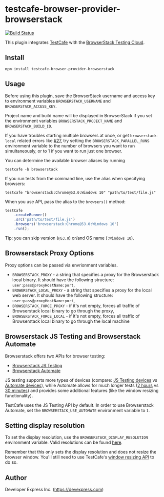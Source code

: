 # testcafe-browser-provider-browserstack
[![Build Status](https://travis-ci.org/DevExpress/testcafe-browser-provider-browserstack.svg)](https://travis-ci.org/DevExpress/testcafe-browser-provider-browserstack)

This plugin integrates [TestCafe](http://devexpress.github.io/testcafe) with the [BrowserStack Testing Cloud](https://browserstack.com/).

## Install

```
npm install testcafe-browser-provider-browserstack
```

## Usage
Before using this plugin, save the BrowserStack username and access key to environment variables `BROWSERSTACK_USERNAME` and `BROWSERSTACK_ACCESS_KEY`.

Project name and build name will be displayed in BrowserStack if you set the environment variables `BROWSERSTACK_PROJECT_NAME` and `BROWSERSTACK_BUILD_ID`.

If you have troubles starting multiple browsers at once, or get `browserstack-local` related errors like [#27](https://github.com/DevExpress/testcafe-browser-provider-browserstack/issues/27),
try setting the `BROWSERSTACK_PARALLEL_RUNS` environment variable to the number of browsers you want to run simultaneously, or to 1 if you want to run just one browser. 

You can determine the available browser aliases by running
```
testcafe -b browserstack
```

If you run tests from the command line, use the alias when specifying browsers:

```
testcafe "browserstack:Chrome@53.0:Windows 10" "path/to/test/file.js"
```


When you use API, pass the alias to the `browsers()` method:

```js
testCafe
    .createRunner()
    .src('path/to/test/file.js')
    .browsers('browserstack:Chrome@53.0:Windows 10')
    .run();
```

Tip: you can skip version (`@53.0`) or/and OS name (`:Windows 10`).

## Browserstack Proxy Options
Proxy options can be passed via envrionment variables.

 - `BROWSERSTACK_PROXY` - a string that specifies a proxy for the Browserstack local binary. It should have the following structure: `user:pass@proxyHostName:port`,
 - `BROWERSTACK_LOCAL_PROXY` - a string that specifies a proxy for the local web server. It should have the following structure: `user:pass@proxyHostName:port`, 
 - `BROWSERSTACK_FORCE_PROXY` - if it's not empty, forces all traffic of Browserstack local binary to go through the proxy,
 - `BROWSERSTACK_FORCE_LOCAL` - if it's not empty, forces all traffic of Browserstack local binary to go through the local machine

## Browserstack JS Testing and Browserstack Automate 
Browserstack offers two APIs for browser testing:
 - [Browserstack JS Testing](https://www.browserstack.com/javascript-testing-api)
 - [Browserstack Automate](https://www.browserstack.com/automate)
 
 JS testing supports more types of devices (compare: [JS Testing devices](https://www.browserstack.com/list-of-browsers-and-platforms?product=js_testing) 
 vs [Automate devices](https://www.browserstack.com/list-of-browsers-and-platforms?product=automate)), 
 while Automate allows for much longer tests ([2 hours](https://www.browserstack.com/automate/timeouts) vs [30 minutes](https://github.com/browserstack/api#timeout300)) 
 and provides some additional features (like the window resizing functionality).
    
 TestCafe uses the JS Testing API by default. In order to use Browserstack Automate, 
 set the `BROWSERSTACK_USE_AUTOMATE` environment variable to `1`.

## Setting display resolution

To set the display resolution, use the `BROWSERSTACK_DISPLAY_RESOLUTION` environment variable.
Valid resolutions can be found [here](https://github.com/browserstack/api#resolution).

Remember that this only sets the display resolution and does not resize the browser window. You'll still need to use TestCafe's [window resizing API](https://devexpress.github.io/testcafe/documentation/test-api/actions/resize-window.html) to do so.

## Author
Developer Express Inc. (https://devexpress.com)

